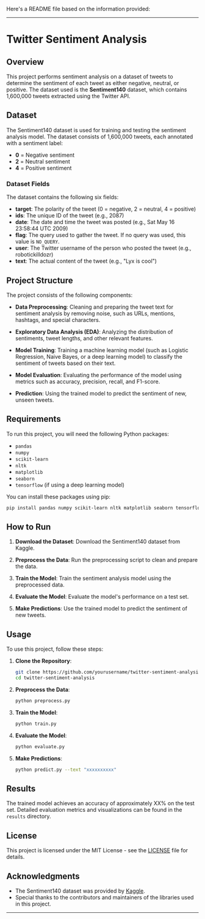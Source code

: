 Here's a README file based on the information provided:

---

# Twitter Sentiment Analysis

## Overview

This project performs sentiment analysis on a dataset of tweets to determine the sentiment of each tweet as either negative, neutral, or positive. The dataset used is the **Sentiment140** dataset, which contains 1,600,000 tweets extracted using the Twitter API.

## Dataset

The Sentiment140 dataset is used for training and testing the sentiment analysis model. The dataset consists of 1,600,000 tweets, each annotated with a sentiment label:

- **0** = Negative sentiment
- **2** = Neutral sentiment
- **4** = Positive sentiment

### Dataset Fields

The dataset contains the following six fields:

- **target**: The polarity of the tweet (0 = negative, 2 = neutral, 4 = positive)
- **ids**: The unique ID of the tweet (e.g., 2087)
- **date**: The date and time the tweet was posted (e.g., Sat May 16 23:58:44 UTC 2009)
- **flag**: The query used to gather the tweet. If no query was used, this value is `NO_QUERY`.
- **user**: The Twitter username of the person who posted the tweet (e.g., robotickilldozr)
- **text**: The actual content of the tweet (e.g., "Lyx is cool")

## Project Structure

The project consists of the following components:

- **Data Preprocessing**: Cleaning and preparing the tweet text for sentiment analysis by removing noise, such as URLs, mentions, hashtags, and special characters.

- **Exploratory Data Analysis (EDA)**: Analyzing the distribution of sentiments, tweet lengths, and other relevant features.

- **Model Training**: Training a machine learning model (such as Logistic Regression, Naive Bayes, or a deep learning model) to classify the sentiment of tweets based on their text.

- **Model Evaluation**: Evaluating the performance of the model using metrics such as accuracy, precision, recall, and F1-score.

- **Prediction**: Using the trained model to predict the sentiment of new, unseen tweets.

## Requirements

To run this project, you will need the following Python packages:

- `pandas`
- `numpy`
- `scikit-learn`
- `nltk`
- `matplotlib`
- `seaborn`
- `tensorflow` (if using a deep learning model)

You can install these packages using pip:

```bash
pip install pandas numpy scikit-learn nltk matplotlib seaborn tensorflow
```

## How to Run

1. **Download the Dataset**: Download the Sentiment140 dataset from Kaggle.

2. **Preprocess the Data**: Run the preprocessing script to clean and prepare the data.

3. **Train the Model**: Train the sentiment analysis model using the preprocessed data.

4. **Evaluate the Model**: Evaluate the model's performance on a test set.

5. **Make Predictions**: Use the trained model to predict the sentiment of new tweets.

## Usage

To use this project, follow these steps:

1. **Clone the Repository**:

   ```bash
   git clone https://github.com/yourusername/twitter-sentiment-analysis.git
   cd twitter-sentiment-analysis
   ```

2. **Preprocess the Data**:

   ```bash
   python preprocess.py
   ```

3. **Train the Model**:

   ```bash
   python train.py
   ```

4. **Evaluate the Model**:

   ```bash
   python evaluate.py
   ```

5. **Make Predictions**:

   ```bash
   python predict.py --text "xxxxxxxxxx"
   ```

## Results

The trained model achieves an accuracy of approximately XX% on the test set. Detailed evaluation metrics and visualizations can be found in the `results` directory.

## License

This project is licensed under the MIT License - see the [LICENSE](LICENSE) file for details.

## Acknowledgments

- The Sentiment140 dataset was provided by [Kaggle](https://www.kaggle.com/datasets/kazanova/sentiment140).
- Special thanks to the contributors and maintainers of the libraries used in this project.

---

